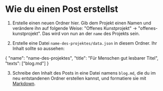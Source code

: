 # Wie du einen Post erstellst

1. Erstelle einen neuen Ordner hier. Gib dem Projekt einen Namen und verändere ihn auf folgende Weise: "Offenes Kunstprojekt" -> "offenes-kunstprojekt". Das wird von nun an der ```name``` des Projekts sein.

2. Erstelle eine Datei ```name-des-projektes/data.json``` in diesem Ordner. Ihr Inhalt sollte so aussehen:

{
    "name": "name-des-projektes",
    "title": "Für Menschen gut lesbarer Titel",
    <!---"staticImageUrls": ["Die Namen der Bilder", "die du im Post verwenden möchtest", "und in den Projekt-Ordner eingefügt hast", "zum Beispiel", "bild.png"],
    "onlineImageUrls": ["Links zu", "Bildern aus dem Internet", "die du auch verwenden möchtest"],-->
    "texts": ["blog.md"]
}

3. Schreibe den Inhalt des Posts in eine Datei namens ```blog.md```, die du im neu entstandenen Ordner erstellen kannst, und formatiere sie mit [Markdown](https://www.markdownguide.org/cheat-sheet/).